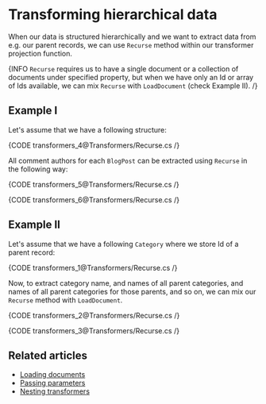 # Transforming hierarchical data

When our data is structured hierarchically and we want to extract data from e.g. our parent records, we can use `Recurse` method within our transformer projection function.

{INFO `Recurse` requires us to have a single document or a collection of documents under specified property, but when we have only an Id or array of Ids available, we can mix `Recurse` with `LoadDocument` (check Example II). /}

## Example I

Let's assume that we have a following structure:

{CODE transformers_4@Transformers/Recurse.cs /}

All comment authors for each `BlogPost` can be extracted using `Recurse` in the following way:

{CODE transformers_5@Transformers/Recurse.cs /}

{CODE transformers_6@Transformers/Recurse.cs /}

## Example II

Let's assume that we have a following `Category` where we store Id of a parent record:

{CODE transformers_1@Transformers/Recurse.cs /}

Now, to extract category name, and names of all parent categories, and names of all parent categories for those parents, and so on, we can mix our `Recurse` method with `LoadDocument`.

{CODE transformers_2@Transformers/Recurse.cs /}

{CODE transformers_3@Transformers/Recurse.cs /}

## Related articles

- [Loading documents](../transformers/loading-documents)
- [Passing parameters](../transformers/passing-parameters)
- [Nesting transformers](../transformers/nesting-transformers)
